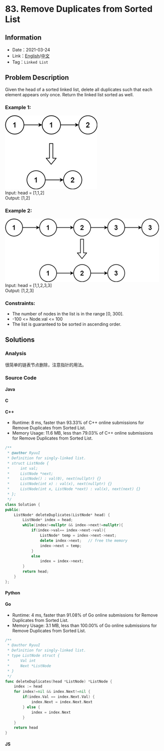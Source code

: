 # 83. Remove Duplicates from Sorted List
## Information
* Date：2021-03-24
* Link：[English](https://leetcode.com/problems/remove-duplicates-from-sorted-list/)/[中文](https://leetcode-cn.com/problems/remove-duplicates-from-sorted-list/)
* Tag：`Linked List`

## Problem Description
Given the head of a sorted linked list, delete all duplicates such that each element appears only once. Return the linked list sorted as well.
### Example 1:
![Image text](https://raw.githubusercontent.com/Ryuui-tkb/LeetCode/master/img/83_ex1.png)   
Input: head = [1,1,2]   
Output: [1,2]
### Example 2:
![Image text](https://raw.githubusercontent.com/Ryuui-tkb/LeetCode/master/img/83_ex2.png)   
Input: head = [1,1,2,3,3]   
Output: [1,2,3]
### Constraints:
* The number of nodes in the list is in the range [0, 300].
* -100 <= Node.val <= 100
* The list is guaranteed to be sorted in ascending order.
## Solutions
### Analysis
很简单的链表节点删除，注意指针的用法。
### Source Code
#### Java
#### C
#### C++
* Runtime: 8 ms, faster than 93.33% of C++ online submissions for Remove Duplicates from Sorted List.
* Memory Usage: 11.6 MB, less than 79.03% of C++ online submissions for Remove Duplicates from Sorted List.
```cpp
/**
 * @author RyuuI
 * Definition for singly-linked list.
 * struct ListNode {
 *     int val;
 *     ListNode *next;
 *     ListNode() : val(0), next(nullptr) {}
 *     ListNode(int x) : val(x), next(nullptr) {}
 *     ListNode(int x, ListNode *next) : val(x), next(next) {}
 * };
 */
class Solution {
public:
    ListNode* deleteDuplicates(ListNode* head) {
        ListNode* index = head;
        while(index!=nullptr && index->next!=nullptr){
            if(index->val== index->next->val){
                ListNode* temp = index->next->next;
                delete index->next;   // free the memory
                index->next = temp;
            }
            else
                index = index->next;
        }
        return head;
    }
};
```
#### Python
#### Go
* Runtime: 4 ms, faster than 91.08% of Go online submissions for Remove Duplicates from Sorted List.
* Memory Usage: 3.1 MB, less than 100.00% of Go online submissions for Remove Duplicates from Sorted List.
```go
/**
 * @author RyuuI
 * Definition for singly-linked list.
 * type ListNode struct {
 *     Val int
 *     Next *ListNode
 * }
 */
func deleteDuplicates(head *ListNode) *ListNode {
    index := head
    for index!=nil && index.Next!=nil {
        if(index.Val == index.Next.Val) {
            index.Next = index.Next.Next
        } else {
            index = index.Next
        }
    }
    return head
}
```
#### JS
